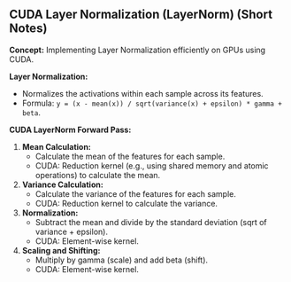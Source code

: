 ## CUDA Layer Normalization (LayerNorm) (Short Notes)

**Concept:** Implementing Layer Normalization efficiently on GPUs using CUDA.

**Layer Normalization:**

* Normalizes the activations within each sample across its features.
* Formula: `y = (x - mean(x)) / sqrt(variance(x) + epsilon) * gamma + beta`.

**CUDA LayerNorm Forward Pass:**

1.  **Mean Calculation:**
    * Calculate the mean of the features for each sample.
    * CUDA: Reduction kernel (e.g., using shared memory and atomic operations) to calculate the mean.
2.  **Variance Calculation:**
    * Calculate the variance of the features for each sample.
    * CUDA: Reduction kernel to calculate the variance.
3.  **Normalization:**
    * Subtract the mean and divide by the standard deviation (sqrt of variance + epsilon).
    * CUDA: Element-wise kernel.
4.  **Scaling and Shifting:**
    * Multiply by gamma (scale) and add beta (shift).
    * CUDA: Element-wise kernel.

